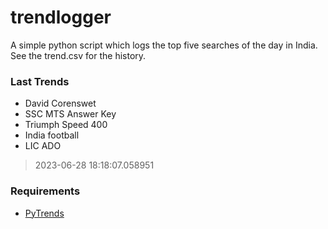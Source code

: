 # trendlogger
A simple python script which logs the top five searches of the day in India.<br>See the trend.csv for the history.<br>

<!-- Last Trends -->
### Last Trends
* David Corenswet
* SSC MTS Answer Key
* Triumph Speed 400
* India football
* LIC ADO
> 2023-06-28 18:18:07.058951

<!-- Requirements -->
### Requirements
* [PyTrends](https://github.com/dreyco676/pytrends)
